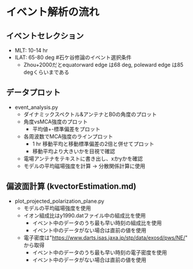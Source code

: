 # イベント解析の流れ
## イベントセレクション
- MLT: 10-14 hr
- ILAT: 65-80 deg #石ケ谷修論のイベント選択条件
  - Zhou+2000だとequatorward edge は68 deg, poleward edge は85 degくらいまである
## データプロット
- event_analysis.py
   - ダイナミックスペクトル&アンテナとB0の角度のプロット
   - 角度vsMCA強度のプロット
     - 平均値+-標準偏差をプロット
   - 各周波数でMCA強度のラインプロット
     - 1 hr 移動平均と移動標準偏差の2倍と併せてプロット
     - 移動平均より大きいかを目視で確認
   - 電場アンテナをテキストに書き出し、xかyかを確認
   - モデルの平均磁場強度を計算 -> 分散関係計算に使用
## 偏波面計算 (kvectorEstimation.md)
- plot_projected_polarization_plane.py
  - モデルの平均磁場強度を使用
  - イオン組成比はy1990.datファイル中の組成比を使用
    - イベント中のデータのうち最も早い時刻の組成比を使用
    - イベント中のデータがない場合は直前の値を使用
  - 電子密度は"https://www.darts.isas.jaxa.jp/stp/data/exosd/pws/NE/" から取得
    - イベント中のデータのうち最も早い時刻の電子密度を使用
    - イベント中のデータがない場合は直前の値を使用